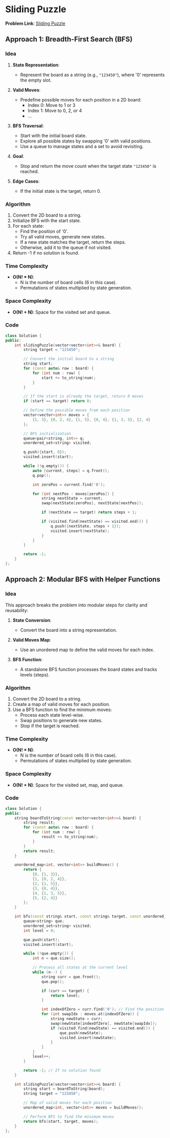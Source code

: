 # Sliding Puzzle

**Problem Link**: [Sliding Puzzle](https://leetcode.com/problems/sliding-puzzle/description/)

## Approach 1: Breadth-First Search (BFS)

### Idea

1. **State Representation**:
   - Represent the board as a string (e.g., `"123450"`), where '0' represents the empty slot.
2. **Valid Moves**:

   - Predefine possible moves for each position in a 2D board:
     - Index 0: Move to 1 or 3
     - Index 1: Move to 0, 2, or 4
     - ...

3. **BFS Traversal**:

   - Start with the initial board state.
   - Explore all possible states by swapping '0' with valid positions.
   - Use a queue to manage states and a set to avoid revisiting.

4. **Goal**:

   - Stop and return the move count when the target state `"123450"` is reached.

5. **Edge Cases**:
   - If the initial state is the target, return 0.

### Algorithm

1. Convert the 2D board to a string.
2. Initialize BFS with the start state.
3. For each state:
   - Find the position of '0'.
   - Try all valid moves, generate new states.
   - If a new state matches the target, return the steps.
   - Otherwise, add it to the queue if not visited.
4. Return -1 if no solution is found.

### Time Complexity

- **O(N! \* N)**:
  - N is the number of board cells (6 in this case).
  - Permutations of states multiplied by state generation.

### Space Complexity

- **O(N! + N)**: Space for the visited set and queue.

### Code

```cpp
class Solution {
public:
    int slidingPuzzle(vector<vector<int>>& board) {
        string target = "123450";

        // Convert the initial board to a string
        string start;
        for (const auto& row : board) {
            for (int num : row) {
                start += to_string(num);
            }
        }

        // If the start is already the target, return 0 moves
        if (start == target) return 0;

        // Define the possible moves from each position
        vector<vector<int>> moves = {
            {1, 3}, {0, 2, 4}, {1, 5}, {0, 4}, {1, 3, 5}, {2, 4}
        };

        // BFS initialization
        queue<pair<string, int>> q;
        unordered_set<string> visited;

        q.push({start, 0});
        visited.insert(start);

        while (!q.empty()) {
            auto [current, steps] = q.front();
            q.pop();

            int zeroPos = current.find('0');

            for (int nextPos : moves[zeroPos]) {
                string nextState = current;
                swap(nextState[zeroPos], nextState[nextPos]);

                if (nextState == target) return steps + 1;

                if (visited.find(nextState) == visited.end()) {
                    q.push({nextState, steps + 1});
                    visited.insert(nextState);
                }
            }
        }

        return -1;
    }
};
```

## Approach 2: Modular BFS with Helper Functions

### Idea

This approach breaks the problem into modular steps for clarity and reusability:

1. **State Conversion**:

   - Convert the board into a string representation.

2. **Valid Moves Map**:

   - Use an unordered map to define the valid moves for each index.

3. **BFS Function**:
   - A standalone BFS function processes the board states and tracks levels (steps).

### Algorithm

1. Convert the 2D board to a string.
2. Create a map of valid moves for each position.
3. Use a BFS function to find the minimum moves:
   - Process each state level-wise.
   - Swap positions to generate new states.
   - Stop if the target is reached.

### Time Complexity

- **O(N! \* N)**:
  - N is the number of board cells (6 in this case).
  - Permutations of states multiplied by state generation.

### Space Complexity

- **O(N! + N)**: Space for the visited set, map, and queue.

### Code

```cpp
class Solution {
public:
    string boardToString(const vector<vector<int>>& board) {
        string result;
        for (const auto& row : board) {
            for (int num : row) {
                result += to_string(num);
            }
        }
        return result;
    }

    unordered_map<int, vector<int>> buildMoves() {
        return {
            {0, {1, 3}},
            {1, {0, 2, 4}},
            {2, {1, 5}},
            {3, {0, 4}},
            {4, {1, 3, 5}},
            {5, {2, 4}}
        };
    }

    int bfs(const string& start, const string& target, const unordered_map<int, vector<int>>& moves) {
        queue<string> que;
        unordered_set<string> visited;
        int level = 0;

        que.push(start);
        visited.insert(start);

        while (!que.empty()) {
            int n = que.size();

            // Process all states at the current level
            while (n--) {
                string curr = que.front();
                que.pop();

                if (curr == target) {
                    return level;
                }

                int indexOfZero = curr.find('0'); // Find the position of '0'
                for (int swapIdx : moves.at(indexOfZero)) {
                    string newState = curr;
                    swap(newState[indexOfZero], newState[swapIdx]);
                    if (visited.find(newState) == visited.end()) {
                        que.push(newState);
                        visited.insert(newState);
                    }
                }
            }
            level++;
        }

        return -1; // If no solution found
    }

    int slidingPuzzle(vector<vector<int>>& board) {
        string start = boardToString(board);
        string target = "123450";

        // Map of valid moves for each position
        unordered_map<int, vector<int>> moves = buildMoves();

        // Perform BFS to find the minimum moves
        return bfs(start, target, moves);
    }
};
```

